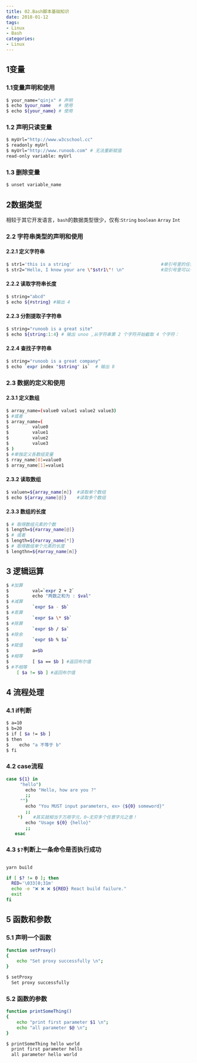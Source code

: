 ```yaml
---
title: 02.Bash脚本基础知识
date: 2018-01-12
tags:
- Linux
- Bash
categories:
- Linux
---
```

## 1变量
### 1.1变量声明和使用
``` bash 
$ your_name="qinjx" # 声明
$ echo $your_name   # 使用
$ echo ${your_name} # 使用
```
### 1.2 声明只读变量
``` bash 
$ myUrl="http://www.w3cschool.cc"
$ readonly myUrl
$ myUrl="http://www.runoob.com" # 无法重新赋值
read-only variable: myUrl
```
### 1.3 删除变量
``` bash 
$ unset variable_name
```
## 2数据类型
相较于其它开发语言，`bash`的数据类型很少，仅有:`String` `boolean` `Array` `Int`

### 2.2 字符串类型的声明和使用
#### 2.2.1 定义字符串
``` bash 
$ str1='this is a string'                                  #单引号里的任何字符都会原样输出，字符串中的变量是无效的
$ str2="Hello, I know your are \"$str1\"! \n"              #双引号里可以有变量和转义字符
```
#### 2.2.2 读取字符串长度
``` bash
$ string="abcd"
$ echo ${#string} #输出 4
```
#### 2.2.3 分割提取子字符串              
``` bash
$ string="runoob is a great site"
$ echo ${string:1:4} # 输出 unoo ,从字符串第 2 个字符开始截取 4 个字符：
```
#### 2.2.4 查找子字符串
``` bash 
$ string="runoob is a great company"
$ echo `expr index "$string" is`  # 输出 8
```
### 2.3 数据的定义和使用
#### 2.3.1 定义数组
``` bash 
$ array_name=(value0 value1 value2 value3)
$ #或者
$ array_name=(
$         value0
$         value1
$         value2
$         value3
$ )
$ #单独定义各数组变量
$ rray_name[0]=value0
$ array_name[1]=value1
```
#### 2.3.2 读取数组
``` bash 
$ valuen=${array_name[n]}  #读取单个数组
$ echo ${array_name[@]}    #读取多个数组
```
#### 2.3.3 数组的长度
``` bash 
$ # 取得数组元素的个数
$ length=${#array_name[@]}
$ # 或者
$ length=${#array_name[*]}
$ # 取得数组单个元素的长度
$ lengthn=${#array_name[n]}
```
## 3 逻辑运算
``` bash 
$ #加算
$         val=`expr 2 + 2`
$         echo "两数之和为 : $val"
$ #减算
$         `expr $a - $b`
$ #乖算
$         `expr $a \* $b`
$ #除算
$         `expr $b / $a`
$ #除余
$         `expr $b % $a`
$ #赋值
$         a=$b
$ #相等
$         [ $a == $b ] #返回布尔值
$ #不相等
    [ $a != $b ] #返回布尔值
```

## 4 流程处理
### 4.1 if判断
``` bash 
$ a=10
$ b=20
$ if [ $a != $b ]
$ then
$    echo "a 不等于 b"
$ fi
``` 
### 4.2 case流程
``` bash
case ${1} in
  　　"hello")
	　　echo "Hello, how are you ?"
	　　;;
 　　 "")
	　　echo "You MUST input parameters, ex> {${0} someword}"
	　　;;
 　　*)    #其实就相当于万用字元，0~无穷多个任意字元之意！
	　　echo "Usage ${0} {hello}"
	　　;;
　　esac
```

### 4.3 `$?`判断上一条命令是否执行成功
``` bash

yarn build

if [ $? != 0 ]; then
  RED='\033[0;31m'
  echo -e "❌ ❌ ❌ ${RED} React build failure."
  exit
fi
```

## 5 函数和参数
### 5.1 声明一个函数
``` bash 
function setProxy()
{
    echo "Set proxy successfully \n";
}
```
``` bash title="调用结果" {2}
$ setProxy
  Set proxy successfully
```

### 5.2 函数的参数

``` bash  
function printSomeThing()
{
    echo "print first parameter $1 \n";
    echo "all parameter $@ \n";
}
```

``` bash title="调用结果" {2,3}
$ printSomeThing hello world
  print first parameter hello
  all parameter hello world 
```
